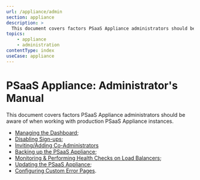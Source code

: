 ```yaml
---
url: /appliance/admin
section: appliance
description: >
  This document covers factors PSaaS Appliance administrators should be aware of when working with production PSaaS Appliance.
topics:
    - appliance
    - administration
contentType: index
useCase: appliance
---
```


# PSaaS Appliance: Administrator's Manual

This document covers factors PSaaS Appliance administrators should be aware of when working with production PSaaS Appliance instances.

* [Managing the Dashboard](/appliance/admin/managing-the-dashboard);
* [Disabling Sign-ups](/appliance/admin/disabling-sign-ups);
* [Inviting/Adding Co-Administrators](/appliance/admin/inviting-coadmins)
* [Backing up the PSaaS Appliance](/appliance/admin/backing-up-the-appliance-instances);
* [Monitoring & Performing Health Checks on Load Balancers](/appliance/admin/monitoring);
* [Updating the PSaaS Appliance](/appliance/admin/updating-the-appliance);
* [Configuring Custom Error Pages](/hosted-pages/custom-error-pages).
